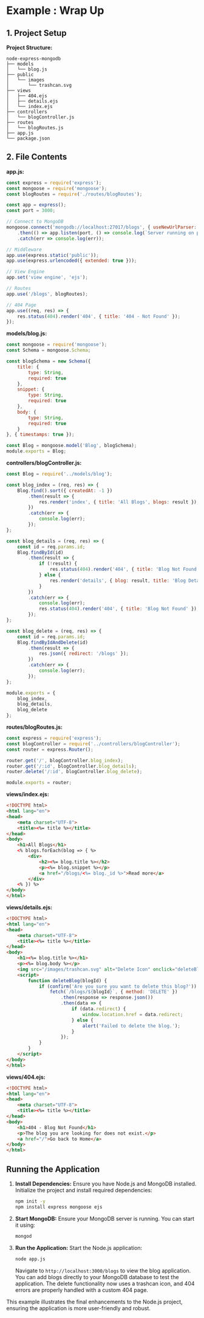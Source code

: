 # Example : Wrap Up


## 1. Project Setup

**Project Structure:**
```
node-express-mongodb
├── models
│   └── blog.js
├── public
│   └── images
│       └── trashcan.svg
├── views
│   ├── 404.ejs
│   ├── details.ejs
│   └── index.ejs
├── controllers
│   └── blogController.js
├── routes
│   └── blogRoutes.js
├── app.js
└── package.json
```

## 2. File Contents

**app.js:**
```javascript
const express = require('express');
const mongoose = require('mongoose');
const blogRoutes = require('./routes/blogRoutes');

const app = express();
const port = 3000;

// Connect to MongoDB
mongoose.connect('mongodb://localhost:27017/blogs', { useNewUrlParser: true, useUnifiedTopology: true })
    .then(() => app.listen(port, () => console.log(`Server running on port ${port}`)))
    .catch(err => console.log(err));

// Middleware
app.use(express.static('public'));
app.use(express.urlencoded({ extended: true }));

// View Engine
app.set('view engine', 'ejs');

// Routes
app.use('/blogs', blogRoutes);

// 404 Page
app.use((req, res) => {
    res.status(404).render('404', { title: '404 - Not Found' });
});
```

**models/blog.js:**
```javascript
const mongoose = require('mongoose');
const Schema = mongoose.Schema;

const blogSchema = new Schema({
    title: {
        type: String,
        required: true
    },
    snippet: {
        type: String,
        required: true
    },
    body: {
        type: String,
        required: true
    }
}, { timestamps: true });

const Blog = mongoose.model('Blog', blogSchema);
module.exports = Blog;
```

**controllers/blogController.js:**
```javascript
const Blog = require('../models/blog');

const blog_index = (req, res) => {
    Blog.find().sort({ createdAt: -1 })
        .then(result => {
            res.render('index', { title: 'All Blogs', blogs: result });
        })
        .catch(err => {
            console.log(err);
        });
};

const blog_details = (req, res) => {
    const id = req.params.id;
    Blog.findById(id)
        .then(result => {
            if (!result) {
                res.status(404).render('404', { title: 'Blog Not Found' });
            } else {
                res.render('details', { blog: result, title: 'Blog Details' });
            }
        })
        .catch(err => {
            console.log(err);
            res.status(404).render('404', { title: 'Blog Not Found' });
        });
};

const blog_delete = (req, res) => {
    const id = req.params.id;
    Blog.findByIdAndDelete(id)
        .then(result => {
            res.json({ redirect: '/blogs' });
        })
        .catch(err => {
            console.log(err);
        });
};

module.exports = {
    blog_index,
    blog_details,
    blog_delete
};
```

**routes/blogRoutes.js:**
```javascript
const express = require('express');
const blogController = require('../controllers/blogController');
const router = express.Router();

router.get('/', blogController.blog_index);
router.get('/:id', blogController.blog_details);
router.delete('/:id', blogController.blog_delete);

module.exports = router;
```

**views/index.ejs:**
```html
<!DOCTYPE html>
<html lang="en">
<head>
    <meta charset="UTF-8">
    <title><%= title %></title>
</head>
<body>
    <h1>All Blogs</h1>
    <% blogs.forEach(blog => { %>
        <div>
            <h2><%= blog.title %></h2>
            <p><%= blog.snippet %></p>
            <a href="/blogs/<%= blog._id %>">Read more</a>
        </div>
    <% }) %>
</body>
</html>
```

**views/details.ejs:**
```html
<!DOCTYPE html>
<html lang="en">
<head>
    <meta charset="UTF-8">
    <title><%= title %></title>
</head>
<body>
    <h1><%= blog.title %></h1>
    <p><%= blog.body %></p>
    <img src="/images/trashcan.svg" alt="Delete Icon" onclick="deleteBlog('<%= blog._id %>')" style="cursor: pointer;">
    <script>
        function deleteBlog(blogId) {
            if (confirm('Are you sure you want to delete this blog?')) {
                fetch(`/blogs/${blogId}`, { method: 'DELETE' })
                    .then(response => response.json())
                    .then(data => {
                        if (data.redirect) {
                            window.location.href = data.redirect;
                        } else {
                            alert('Failed to delete the blog.');
                        }
                    });
            }
        }
    </script>
</body>
</html>
```

**views/404.ejs:**
```html
<!DOCTYPE html>
<html lang="en">
<head>
    <meta charset="UTF-8">
    <title><%= title %></title>
</head>
<body>
    <h1>404 - Blog Not Found</h1>
    <p>The blog you are looking for does not exist.</p>
    <a href="/">Go back to Home</a>
</body>
</html>
```

## Running the Application

1. **Install Dependencies:**
   Ensure you have Node.js and MongoDB installed. Initialize the project and install required dependencies:
   ```bash
   npm init -y
   npm install express mongoose ejs
   ```

2. **Start MongoDB:**
   Ensure your MongoDB server is running. You can start it using:
   ```bash
   mongod
   ```

3. **Run the Application:**
   Start the Node.js application:
   ```bash
   node app.js
   ```

   Navigate to `http://localhost:3000/blogs` to view the blog application. You can add blogs directly to your MongoDB database to test the application. The delete functionality now uses a trashcan icon, and 404 errors are properly handled with a custom 404 page.

This example illustrates the final enhancements to the Node.js project, ensuring the application is more user-friendly and robust.